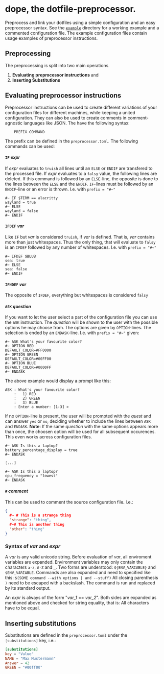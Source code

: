 # **dope**, the **do**tfile-**p**r**e**processor.

Preprocess and link your dotfiles using a simple configuration and an easy preprocessor syntax. See the [`example`](./example) directory for a working example and a commented configuration file. The example configuration files contain usage examples of preprocessor instructions.

## Preprocessing

The preprocessing is split into two main operations.

1. **Evaluating preprocessor instructions** and
2. **Inserting Substitutions**

## Evaluating preprocessor instructions

Preprocessor instructions can be used to create different variations of your configuration files for different machines, while keeping a united configuration. They can also be used to create comments in comment-agnostic languages like JSON. The have the following syntax:
```
    PREFIX COMMAND
```
The prefix can be defined in the `preprocessor.toml`. The following commands can be used:

#### `IF` *expr*

If *expr* evaluates to `truish` all lines until an `ELSE` or `ENDIF` are transfered
to the processed file. If *expr* evaluates to a `falsy` value, the following lines
are deleted. If this command is followed by an `ELSE`-line, the opposite is done
to the lines between the `ELSE` and the `ENDIF`. `IF`-lines must be followed by an
`ENDIF`-line or an error is thrown. I.e. with `prefix = "#~"`
```
#~ IF $TERM == alacritty
wayland = true
#~ ELSE
wayland = false
#~ ENDIF
```

#### `IFDEF` *var*

Like `IF` but *var* is considered `truish`, if *var* is defined. That is, *var* contains
more than just whitespaces. Thus the only thing, that will evaluate to `falsy` is an
`IFDEF` followed by any number of whitespaces. I.e. with `prefix = "#~"`
```
#~ IFDEF $BLUB
sea: true
#~ ELSE
sea: false
#~ ENDIF
```

#### `IFNDEF` *var*

The opposite of `IFDEF`, everything but whitespaces is considered `falsy`

#### `ASK` *question*

If you want to let the user select a part of the configuration file you can use the `ASK` instruction. The *question* will be shown to the user with the possible options he may choose from. The options are given by `OPTION`-lines. The selection is ended by an `ENDASK`-line. I.e. with `prefix = "#~"` given:
```
#~ ASK What's your favourite color?
#~ OPTION RED
DEFAULT_COLOR=#FF0000
#~ OPTION GREEN
DEFAULT_COLOR=#00FF00
#~ OPTION BLUE
DEFAULT_COLOR=#0000FF
#~ ENDASK
```
The above example would display a prompt like this:
```text
ASK : What's your favourite color?
    :   1) RED
    :   2) GREEN
    :   3) BLUE
    : Enter a number: [1-3] >
```
If no `OPTION`-line is present, the user will be prompted with the *quest* and can answer `yes` or `no`, deciding whether to include the lines between `ASK` and `ENDASK`. **Note**: If the same *question* with the same options appears more than once, the choosen option will be used for all subsequent occurences. This even works across configuration files.
```
#~ ASK Is this a laptop?
battery_percentage_display = true
#~ ENDASK

[...]

#~ ASK Is this a laptop?
cpu_frequency = "lowest"
#~ ENDASK
```

#### `#` *comment*

This can be used to comment the source configuration file. I.e.:
```json
{
  #~ # This is a strange thing
  "strange": "thing",
  #~# This is another thing
  "other": "thing"
}
```

### Syntax of *var* and *expr*

A *var* is any valid unicode string. Before evaluation of *var*, all enviroment variables are expanded. Environment variables may only contain the characters `a-z`, `A-Z` and `_`. Two forms are understood: `${ENV_VARIABLE}` and `$ENV_VARIABLE`. Commands are also expanded and need to specified like this: `$(SOME command --with options | and --stuff)` All closing parenthesis `)` need to be escaped with a backslash. The command is run and replaced by its standard output.

An *expr* is always of the form "*var_1* == *var_2*". Both sides are expanded as mentioned above and checked for string equality, that is: All characters have to be equal.

## Inserting substitutions

Substitutions are defined in the `preprocessor.toml` under the `[substitutions]` key, i.e.:
```toml
[substitutions]
key = "Value"
NAME = "Max Mustermann"
Answer = 42
GREEN = "#00ff00"
```
